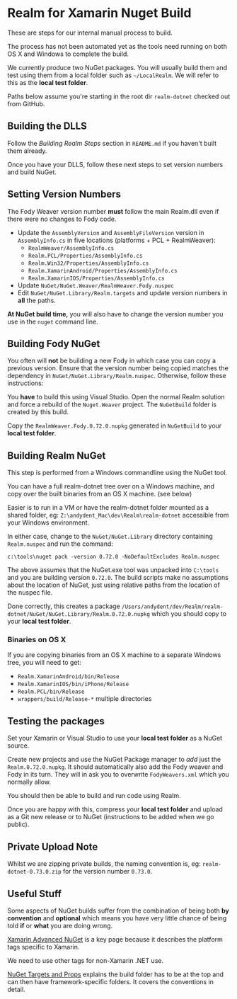 Realm for Xamarin Nuget Build
==============================

These are steps for our internal manual process to build.

The process has not been automated yet as the tools need running on both OS X and Windows to complete the build. 

We currently produce two NuGet packages. You will usually build them and test using them from a local folder such as `~/LocalRealm`. We will refer to this as the **local test folder**.

Paths below assume you're starting in the root dir `realm-dotnet` checked out from GitHub.

Building the DLLS
-----------------

Follow the _Building Realm Steps_ section in `README.md` if you haven't built them already.

Once you have your DLLS, follow these next steps to set version numbers and build NuGet.


Setting Version Numbers
-----------------------
The Fody Weaver version number **must** follow the main Realm.dll even if there were no changes to Fody code.

* Update the `AssemblyVersion` and `AssemblyFileVersion` version in `AssemblyInfo.cs` in five locations (platforms + PCL + RealmWeaver):
  * `RealmWeaver/AssemblyInfo.cs`
  * `Realm.PCL/Properties/AssemblyInfo.cs`
  * `Realm.Win32/Properties/AssemblyInfo.cs`
  * `Realm.XamarinAndroid/Properties/AssemblyInfo.cs`
  * `Realm.XamarinIOS/Properties/AssemblyInfo.cs`
* Update `NuGet/NuGet.Weaver/RealmWeaver.Fody.nuspec`
* Edit `NuGet/NuGet.Library/Realm.targets` and update version numbers in **all** the paths.

**At NuGet build time,** you will also have to change the version number you use in the `nuget` command line.


Building Fody NuGet
-------------------
You often will **not** be building a new Fody in which case you can copy a previous version. Ensure that the version number being copied matches the dependency in  `NuGet/NuGet.Library/Realm.nuspec`. Otherwise, follow these instructions:

You **have** to build this using Visual Studio. Open the normal Realm solution and force a rebuild of the `Nuget.Weaver` project. The `NuGetBuild` folder is created by this build.

Copy the `RealmWeaver.Fody.0.72.0.nupkg` generated in `NuGetBuild` to your **local test folder**.

Building Realm NuGet
--------------------
This step is performed from a Windows commandline using the NuGet tool.

You can have a full realm-dotnet tree over on a Windows machine, and copy over the built binaries from an OS X machine. (see below)

Easier is to run in a VM or have the realm-dotnet folder mounted as a shared folder, eg:
`Z:\andydent_Mac\dev\Realm\realm-dotnet` accessible from your Windows environment.

In either case, change to the `NuGet/NuGet.Library` directory containing `Realm.nuspec` and run the command:

`c:\tools\nuget pack -version 0.72.0 -NoDefaultExcludes Realm.nuspec`

The above assumes that the NuGet.exe tool was unpacked into `C:\tools` and you are building version `0.72.0`. The build scripts make no assumptions about the location of NuGet, just using relative paths from the location of the nuspec file.

Done correctly, this creates a package `/Users/andydent/dev/Realm/realm-dotnet/NuGet/NuGet.Library/Realm.0.72.0.nupkg` which you should copy to your **local test folder**.

### Binaries on OS X
If you are copying binaries from an OS X machine to a separate Windows tree, you will need to get:

* `Realm.XamarinAndroid/bin/Release`
* `Realm.XamarinIOS/bin/iPhone/Release`
* `Realm.PCL/bin/Release`
* `wrappers/build/Release-*` multiple directories

Testing the packages
--------------------
Set your Xamarin or Visual Studio to use your **local test folder** as a NuGet source.

Create new projects and use the NuGet Package manager to _add_ just the `Realm.0.72.0.nupkg`. It should automatically also add the Fody weaver and Fody in its turn. They will in ask you to overwrite `FodyWeavers.xml` which you normally allow.

You should then be able to build and run code using Realm.

Once you are happy with this, compress your **local test folder** and upload as a Git new release or to NuGet (instructions to be added when we go public).

Private Upload Note
-------------------
Whilst we are zipping private builds, the naming convention is, eg: `realm-dotnet-0.73.0.zip` for the version number `0.73.0`.


Useful Stuff
-------------
Some aspects of NuGet builds suffer from the combination of being both **by convention** and **optional** which means you have very little chance of being told **if** or **what** you are doing wrong.


[Xamarin Advanced NuGet](https://developer.xamarin.com/guides/cross-platform/advanced/nuget/) is a key page because it describes the platform tags specific to Xamarin.

We need to use other tags for non-Xamarin .NET use.

[NuGet Targets and Props](https://docs.nuget.org/release-notes/nuget-2.5#automatic-import-of-msbuild-targets-and-props-files) explains the build folder has to be at the top and can then have framework-specific folders. It covers the conventions in detail.